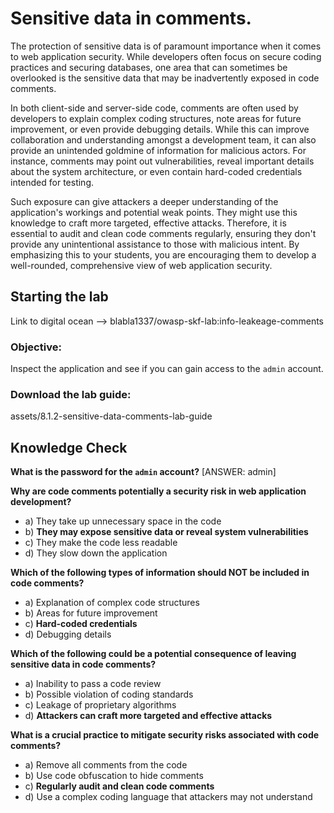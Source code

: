 # Sensitive data in comments.

The protection of sensitive data is of paramount importance when it comes to web application security. While developers often focus on secure coding practices and securing databases, one area that can sometimes be overlooked is the sensitive data that may be inadvertently exposed in code comments.

In both client-side and server-side code, comments are often used by developers to explain complex coding structures, note areas for future improvement, or even provide debugging details. While this can improve collaboration and understanding amongst a development team, it can also provide an unintended goldmine of information for malicious actors. For instance, comments may point out vulnerabilities, reveal important details about the system architecture, or even contain hard-coded credentials intended for testing.

Such exposure can give attackers a deeper understanding of the application's workings and potential weak points. They might use this knowledge to craft more targeted, effective attacks. Therefore, it is essential to audit and clean code comments regularly, ensuring they don't provide any unintentional assistance to those with malicious intent. By emphasizing this to your students, you are encouraging them to develop a well-rounded, comprehensive view of web application security.


## Starting the lab

Link to digital ocean --> blabla1337/owasp-skf-lab:info-leakeage-comments

### Objective:

Inspect the application and see if you can gain access to the `admin` account.

### Download the lab guide:

assets/8.1.2-sensitive-data-comments-lab-guide

## Knowledge Check

**What is the password for the `admin` account?**
[ANSWER: admin]

**Why are code comments potentially a security risk in web application development?**
  - a) They take up unnecessary space in the code
  - b) **They may expose sensitive data or reveal system vulnerabilities**
  - c) They make the code less readable
  - d) They slow down the application

**Which of the following types of information should NOT be included in code comments?**
  - a) Explanation of complex code structures
  - b) Areas for future improvement
  - c) **Hard-coded credentials**
  - d) Debugging details

**Which of the following could be a potential consequence of leaving sensitive data in code comments?**
  - a) Inability to pass a code review
  - b) Possible violation of coding standards
  - c) Leakage of proprietary algorithms
  - d) **Attackers can craft more targeted and effective attacks**

**What is a crucial practice to mitigate security risks associated with code comments?**
  - a) Remove all comments from the code
  - b) Use code obfuscation to hide comments
  - c) **Regularly audit and clean code comments**
  - d) Use a complex coding language that attackers may not understand

